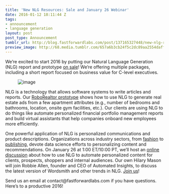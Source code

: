 ```yaml
---
title: 'New NLG Resources: Sale and January 26 Webinar'
date: 2016-01-12 18:11:44 Z
tags:
- announcement
- language generation
layout: post
post_type: Announcement
tumblr_url: http://blog.fastforwardlabs.com/post/137165327448/new-nlg-resources-sale-and-january-26-webinar
preview_image: http://68.media.tumblr.com/657a6b3cb24f5c2dc89aa2554daff67a/tumblr_inline_o0ukqsL5Tq1ta78fg_540.png
---
```


<p>We’re excited to start 2016 by putting our Natural Language Generation (NLG) report and prototype <a href="https://clients.fastforwardlabs.com/nlg.html">on sale</a>! We’re offering multiple packages, including a short report focused on business value for C-level executives. </p><figure data-orig-width="727" data-orig-height="418" class="tmblr-full"><img src="http://68.media.tumblr.com/657a6b3cb24f5c2dc89aa2554daff67a/tumblr_inline_o0ukqsL5Tq1ta78fg_540.png" alt="image" data-orig-width="727" data-orig-height="418"/></figure><p>NLG is a technology that allows software systems to write articles and reports. Our <a href="https://clients.fastforwardlabs.com/nlg.html">RoboRealtor prototype</a> shows how to use NLG to generate real estate ads from a few apartment attributes (e.g., number of bedrooms and bathrooms, location, onsite gym facilities, etc.). Our clients are using NLG to do things like automate personalized financial portfolio management reports and build virtual assistants that help companies onboard new employees more efficiently.<br/></p><p>One powerful application of NLG is personalized communications and product descriptions. Organizations across industry sectors, from <a href="http://blog.fastforwardlabs.com/2015/12/09/fashion-goes-deep-data-science-at-lyst.html">fashion</a> to <a href="http://www.nycmedialab.org/events/">publishing</a>, devote data science efforts to personalizing content and recommendations. On January 26 at 1:00 ET/10:00 PT, we’ll host an <a href="http://go.automatedinsights.com/WBN2016-01-26FastForwardLabs_Webinar.html?mkt_tok=2xUAKZjCf1BXlUZj%2F%2FOUI73omzzOaZGvs6huR%2FTp36ldrjMWA4ykXA%3D%3D">online discussion</a> about how to use NLG to automate personalized content for clients, prospects, shoppers and internal audiences. Our own Hilary Mason will join Robbie Allen, founder and CEO of Automated Insights, to discuss the latest version of Wordsmith and other trends in NLG. <a href="http://go.automatedinsights.com/WBN2016-01-26FastForwardLabs_Webinar.html?mkt_tok=2xUAKZjCf1BXlUZj%2F%2FOUI73omzzOaZGvs6huR%2FTp36ldrjMWA4ykXA%3D%3D">Join us</a>!</p><p>Send us an email at contact@fastforwardlabs.com if you have questions. Here’s to a productive 2016!</p>
